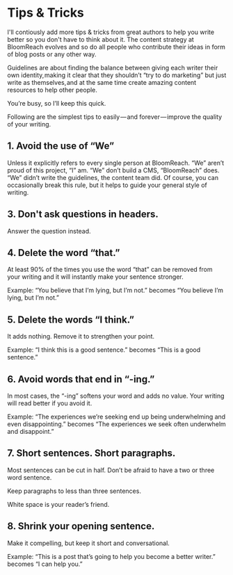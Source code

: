 # Tips & Tricks 

I'll contiously add more tips & tricks from great authors to help you write better so you don't have to think about it. The content strategy at BloomReach evolves and so do all people who contribute their ideas in form of blog posts or any other way.

Guidelines are about finding the balance between giving each writer their own identity, making it clear that they shouldn’t “try to do marketing” but just write as themselves, and at the same time create amazing content resources to help other people.

You’re busy, so I’ll keep this quick.

Following are the simplest tips to easily — and forever — improve the quality of your writing.

## 1. Avoid the use of “We” 

Unless it explicitly refers to every single person at BloomReach. “We” aren’t proud of this project, “I” am. “We” don’t build a CMS, “BloomReach” does. “We” didn’t write the guidelines, the content team did. Of course, you can occasionally break this rule, but it helps to guide your general style of writing.

## 3. Don't ask questions in headers. 

Answer the question instead.

## 4. Delete the word “that.”

At least 90% of the times you use the word “that” can be removed from your writing and it will instantly make your sentence stronger.

Example: “You believe that I’m lying, but I’m not.” becomes “You believe I’m lying, but I’m not.”

## 5. Delete the words “I think.”

It adds nothing. Remove it to strengthen your point.

Example: “I think this is a good sentence.” becomes “This is a good sentence.”

## 6. Avoid words that end in “-ing.”

In most cases, the “-ing” softens your word and adds no value. Your writing will read better if you avoid it.

Example: “The experiences we’re seeking end up being underwhelming and even disappointing.” becomes “The experiences we seek often underwhelm and disappoint.”

## 7. Short sentences. Short paragraphs.

Most sentences can be cut in half. Don’t be afraid to have a two or three word sentence.

Keep paragraphs to less than three sentences.

White space is your reader’s friend.

## 8. Shrink your opening sentence.

Make it compelling, but keep it short and conversational.

Example: “This is a post that’s going to help you become a better writer.” becomes “I can help you.”
